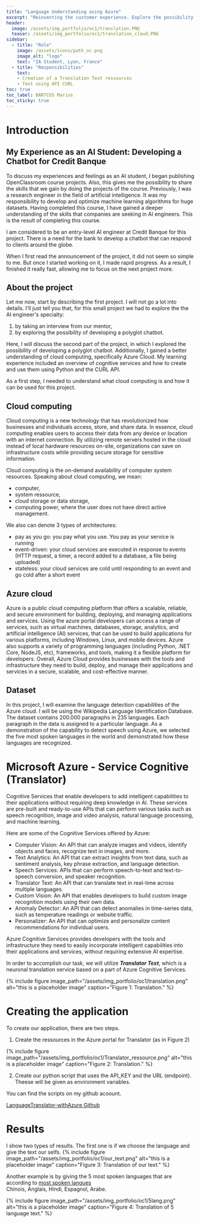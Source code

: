 ```yaml
---
title: "Language Understanding using Azure"
excerpt: "Reinventing the customer experience. Explore the possibility of developing a polyglot chatbot"
header:
  image: /assets/img_portfolio/oc1/translation.PNG
  teaser: /assets/img_portfolio/oc1/translation_cloud.PNG
sidebar:
  - title: "Role"
    image: /assets/icons/path_oc.png
    image_alt: "logo"
    text: "IA Student, Lyon, France"
  - title: "Responsibilities"
    text:
    - Creation of a Translation Text ressources
    - Test using API CURL
toc: true
toc_label: BARTCUS Marius
toc_sticky: true
---
```


# Introduction

## My Experience as an AI Student: Developing a Chatbot for Credit Banque
To discuss my experiences and feelings as an AI student, I began publishing OpenClassroom course projects. Also, this gives me the possibility to share the skills that we gain by doing the projects of the course. Previously, I was a research engineer in the field of artificial intelligence. It was my responsibility to develop and optimize machine learning algorithms for huge datasets. Having completed this course, I have gained a deeper understanding of the skills that companies are seeking in AI engineers. This is the result of completing this course.

I am considered to be an entry-level AI engineer at Credit Banque for this project. There is a need for the bank to develop a chatbot that can respond to clients around the globe.

When I first read the announcement of the project, it did not seem so simple to me. But once I started working on it, I made rapid progress. As a result, I finished it really fast, allowing me to focus on the next project more.


## About the project
Let me now, start by describing the first project. I will not go a lot into details. I'll just tell you that, for this small project we had to explore the the AI engineer's specialty:

1. by taking an interview from our mentor,
2. by exploring the possibility of developing a polyglot chatbot.

Here, I will discuss the second part of the project, in which I explored the possibility of developing a polyglot chatbot. Additionally, I gained a better understanding of cloud computing, specifically Azure Cloud. My learning experience included an overview of cognitive services and how to create and use them using Python and the CURL API. 

As a first step, I needed to understand what cloud computing is and how it can be used for this project.

## Cloud computing

Cloud computing is a new technology that has revolutionized how businesses and individuals access, store, and share data. In essence, cloud computing enables users to access their data from any device or location with an internet connection. By utilizing remote servers hosted in the cloud instead of local hardware resources on-site, organizations can save on infrastructure costs while providing secure storage for sensitive information. 

Cloud computing is the on-demand availability of computer system resources. Speaking about cloud computing, we mean:

- computer,
- system ressource,
- cloud storage or data storage,
- computing power,
where the user does not have direct active management.

We also can denote 3 types of architectures:

- pay as you go: you pay what you use. You pay as your service is running
- event-driven: your cloud services are executed in response to events (HTTP request, a timer, a record added to a database, a file being uploaded)
- stateless: your cloud services are cold until responding to an event and go cold after a short event

## Azure cloud

Azure is a public cloud computing platform that offers a scalable, reliable, and secure environment for building, deploying, and managing applications and services. Using the azure portal developers can access a range of services, such as virtual machines, databases, storage, analytics, and artificial intelligence (AI) services, that can be used to build applications for various platforms, including Windows, Linux, and mobile devices. Azure also supports a variety of programming languages (including Python, .NET Core, NodeJS, etc), frameworks, and tools, making it a flexible platform for developers. Overall, Azure Cloud provides businesses with the tools and infrastructure they need to build, deploy, and manage their applications and services in a secure, scalable, and cost-effective manner.

## Dataset

In this project, I will examine the language detection capabilities of the Azure cloud. I will be using the Wikipedia Language Identification Database. The dataset contains 200.000 paragraphs in 235 languages. Each paragraph in the data is assigned to a particular language. As a demonstration of the capability to detect speech using Azure, we selected the five most spoken languages in the world and demonstrated how these languages are recognized.

# Microsoft Azure - Service Cognitive (Translator)

Cognitive Services that enable developers to add intelligent capabilities to their applications without requiring deep knowledge in AI. These services are pre-built and ready-to-use APIs that can perform various tasks such as speech recognition, image and video analysis, natural language processing, and machine learning.

Here are some of the Cognitive Services offered by Azure:

- Computer Vision: An API that can analyze images and videos, identify objects and faces, recognize text in images, and more.
- Text Analytics: An API that can extract insights from text data, such as sentiment analysis, key phrase extraction, and language detection.
- Speech Services: APIs that can perform speech-to-text and text-to-speech conversion, and speaker recognition.
- Translator Text: An API that can translate text in real-time across multiple languages.
- Custom Vision: An API that enables developers to build custom image recognition models using their own data.
- Anomaly Detector: An API that can detect anomalies in time-series data, such as temperature readings or website traffic.
- Personalizer: An API that can optimize and personalize content recommendations for individual users.

Azure Cognitive Services provides developers with the tools and infrastructure they need to easily incorporate intelligent capabilities into their applications and services, without requiring extensive AI expertise. 

In order to accomplish our task, we will utilize ***Translator Text***, which is a neuronal translation service based on a part of Azure Cognitive Services.

{% include figure image_path="/assets/img_portfolio/oc1/translation.png" alt="this is a placeholder image" caption="Figure 1: Translation." %}

# Creating the application

To create our application, there are two steps.

1) Create the ressources in the Azure portal for Translator (as in Figure 2)

{% include figure image_path="/assets/img_portfolio/oc1/Translator_ressource.png" alt="this is a placeholder image" caption="Figure 2: Translation." %}

2) Create our python script that uses the API_KEY and the URL (endpoint). Theese will be given as environment variables.

You can find the scripts on my github acoount.

<a href="https://github.com/mbartcus/LanguageTranslator-withAzure" class="btn btn--primary">LanguageTranslator-withAzure Github</a>

# Results

I show two types of results. The first one is if we choose the language and give the text our selfs.
{% include figure image_path="/assets/img_portfolio/oc1/our_text.png" alt="this is a placeholder image" caption="Figure 3: Translation of our text." %}

Another example is by giving the 5 most spoken languages that are according to [most spoken langues](https://1to1progress.fr/blog/2021/04/30/combien-de-langues-dans-le-monde/)  
 Chinois, Anglais, Hindi, Espagnol, Arabe.

{% include figure image_path="/assets/img_portfolio/oc1/5lang.png" alt="this is a placeholder image" caption="Figure 4: Translation of 5 language text." %}